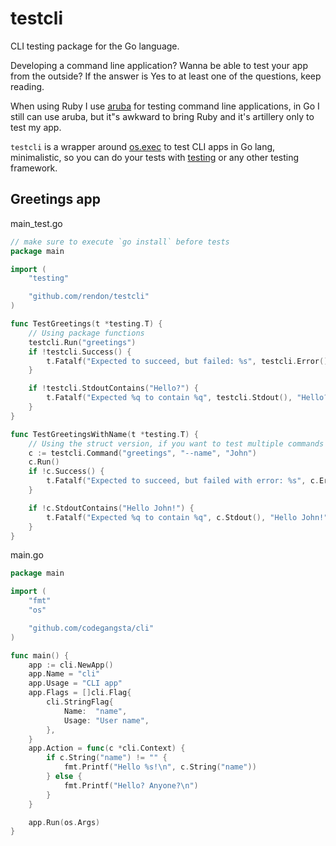 # testcli
CLI testing package for the Go language.

Developing a command line application? Wanna be able to test your app from the outside? If the answer is Yes to at least one of the questions, keep reading.

When using Ruby I use [aruba](https://github.com/cucumber/aruba) for testing command line applications, in Go I still can use aruba, but it"s awkward to bring Ruby and it's artillery only to test my app.

`testcli` is a wrapper around [os.exec](https://golang.org/pkg/os/exec/) to test CLI apps in Go lang, minimalistic, so you can do your tests with [testing](https://golang.org/pkg/testing/) or any other testing framework.


## Greetings app
main\_test.go
```go
// make sure to execute `go install` before tests
package main

import (
	"testing"

	"github.com/rendon/testcli"
)

func TestGreetings(t *testing.T) {
	// Using package functions
	testcli.Run("greetings")
	if !testcli.Success() {
		t.Fatalf("Expected to succeed, but failed: %s", testcli.Error())
	}

	if !testcli.StdoutContains("Hello?") {
		t.Fatalf("Expected %q to contain %q", testcli.Stdout(), "Hello?")
	}
}

func TestGreetingsWithName(t *testing.T) {
	// Using the struct version, if you want to test multiple commands
	c := testcli.Command("greetings", "--name", "John")
	c.Run()
	if !c.Success() {
		t.Fatalf("Expected to succeed, but failed with error: %s", c.Error())
	}

	if !c.StdoutContains("Hello John!") {
		t.Fatalf("Expected %q to contain %q", c.Stdout(), "Hello John!")
	}
}
```


main.go
```go
package main

import (
	"fmt"
	"os"

	"github.com/codegangsta/cli"
)

func main() {
	app := cli.NewApp()
	app.Name = "cli"
	app.Usage = "CLI app"
	app.Flags = []cli.Flag{
		cli.StringFlag{
			Name:  "name",
			Usage: "User name",
		},
	}
	app.Action = func(c *cli.Context) {
		if c.String("name") != "" {
			fmt.Printf("Hello %s!\n", c.String("name"))
		} else {
			fmt.Printf("Hello? Anyone?\n")
		}
	}

	app.Run(os.Args)
}
```
